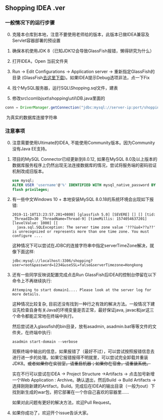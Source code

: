 ## Shopping IDEA .ver

### 一般情况下的运行步骤

0. 克隆本仓库到本地，注意不要使用老师给的版本，此版本已做IDEA兼容及Servlet容器部署的预设置

1. 确保本机使用JDK 8（已知JDK12会导致GlassFish报错，懒得研究为什么）
2. 打开IDEA，Open 当前文件夹
3. Run -> Edit Configurations -> Application server -> 重新指定GlassFish的目录 (GlassFish[去这里下载](http://download.oracle.com/glassfish/5.0/release/glassfish-5.0-web.zip))。如果IDEA提示Debug选项非法，点一下Fix
4. 找个MySQL服务器，运行SQL\Shopping.sql文件，建表
5. 修改src\com\bjsxt\shopping\util\DB.java里面的
```java
conn = DriverManager.getConnection("jdbc:mysql://server-ip:port/shopping?user=your-username&password=your-passwd&useSSL=false");
```
​	为真实的数据库连接字符串

### 注意事项

0. 注意需要使用Ultimate的IDEA, 不能使用Community版本。因为Community没有Java EE支持。

1. 项目的MySQL Connector已经更新到8.0.12, 如果在MySQL 8.0及以上版本的数据库服务程序上仍然出现无法连接数据库的情况，尝试将服务端的密码验证机制改成旧版本。

   ```sql
   use mysql;
   ALTER USER 'username'@'%' IDENTIFIED WITH mysql_native_password BY 'password'
   flush privileges;
   ```
   
2. 有一些中文Windows 10 + 本地安装MySQL 8.0.18的系统环境会出现如下报错:

   ```
   2019-11-18T13:23:57.201+0800] [glassfish 5.0] [SEVERE] [] [] [tid: _ThreadID=30 _ThreadName=Thread-9] [timeMillis: 1574054637201] [levelValue: 1000] [[
     java.sql.SQLException: The server time zone value '???ú±ê×??±??' is unrecognized or represents more than one time zone. You must configure ....
   ```

   这种情况下可以尝试在JDBC的连接字符串中指定serverTimeZone解决，就像下面这样:

   ```
   jdbc:mysql://localhost:3306/shopping?user=root&password=1234&useSSL=false&serverTimezone=Hongkong
   ```
   
3. 还有一些同学反映说配置完成点击Run GlassFish后IDEA的控制台停留在以下命令上不再继续执行:
	```
	Attemping to start domain1.... Please look at the server log for more details.
	```

	这种情况比较复杂, 目前还没有找到一种行之有效的解决方法。一般情况下建议先检查自身有关Java的环境变量是否正常，最好保证java, javac和jar这三个命令都能正常地在终端中执行。
	
	然后尝试进入glassfish的bin目录，放有asadmin, asadmin.bat等等文件的文件夹，在终端中执行:
	
	```shell
	asadmin start-domain --verbose
	```
	
	观察终端中输出的信息，如果报错了（最好不过），可以尝试按照报错信息去进行进一步的处理。如果它报错报得不明就里，可以尝试完全卸载并重装JDK8。~~或者如果你在实验室，请重启机器；如果你在宿舍，请重装系统。~~
	
	实在不行可以尝试在IDEA -> Project Structure ->Artifacts -> 点击加号新增一个Web Application : Archive。确认退出，然后Build -> Build Artifacts -> 选择刚刚新建的Artifact，Build。完成后在IDEA的输出目录（一般为out）下找到新生成的war包，把它部署在一个你自己喜欢的容器里……
	
	如果对此问题有更好的解决方法，欢迎Pull Request。

4. 如果你成功了，欢迎开个issue告诉大家。